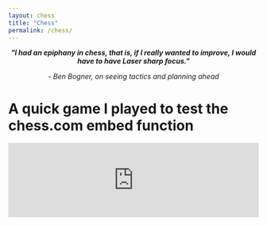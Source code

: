 ```yaml
---
layout: chess
title: "Chess"
permalink: /chess/
---
```


<div style="text-align: center;">
  <p><strong><em>"I had an epiphany in chess, that is, if I really wanted to improve, I would have to have Laser sharp focus."</em></strong></p>
  <p><em>- Ben Bogner, on seeing tactics and planning ahead</em></p>
</div>

# A quick game I played to test the chess.com embed function 

<iframe id="13132920" allowtransparency="true" frameborder="0" style="width:100%;border:none;" src="https://www.chess.com/emboard?id=13132920"></iframe><script nonce="chesscom-diagram">window.addEventListener("message",e=>{e['data']&&"13132920"===e['data']['id']&&document.getElementById(`${e['data']['id']}`)&&(document.getElementById(`${e['data']['id']}`).style.height=`${e['data']['frameHeight']+37}px`)});</script>

